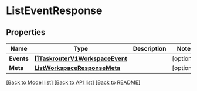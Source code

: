 # ListEventResponse

## Properties

Name | Type | Description | Notes
------------ | ------------- | ------------- | -------------
**Events** | [**[]TaskrouterV1WorkspaceEvent**](taskrouter.v1.workspace.event.md) |  |[optional] 
**Meta** | [**ListWorkspaceResponseMeta**](ListWorkspaceResponse_meta.md) |  |[optional] 

[[Back to Model list]](../README.md#documentation-for-models) [[Back to API list]](../README.md#documentation-for-api-endpoints) [[Back to README]](../README.md)


